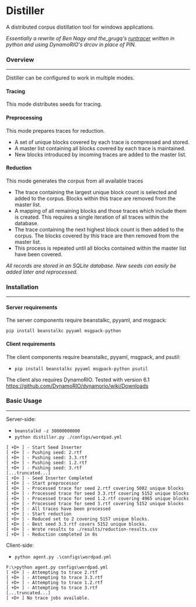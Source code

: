 Distiller
========= 
A distributed corpus distillation tool for windows applications.

*Essentially a rewrite of Ben Nagy and the_grugq's [runtracer](https://github.com/grugq/RunTracer) written in python and using DynamoRIO's drcov in place of PIN.*


### Overview
----------
Distiller can be configured to work in multiple modes.

#### Tracing
This mode distributes seeds for tracing.

#### Preprocessing
This mode prepares traces for reduction.

* A set of unique blocks covered by each trace is compressed and stored. 
* A master list containing all blocks covered by each trace is maintained.
* New blocks introduced by incoming traces are added to the master list.

#### Reduction
This mode generates the corpus from all available traces

* The trace containing the largest unique block count is selected and added to the corpus.  Blocks within this trace are removed from the master list.
* A mapping of all remaining blocks and those traces which include them is created.  This requires a single iteration of all traces within the database.
* The trace containing the next highest block count is then added to the corpus.  The blocks covered by this trace are then removed from the master list.
* This process is repeated until all blocks contained within the master list have been covered.

*All records are stored in an SQLite database.  New seeds can easily be added later and reprocessed.*


### Installation
----------
#### Server requirements
The server components require beanstalkc, pyyaml, and msgpack:

 ```pip install beanstalkc pyyaml msgpack-python```


#### Client requirements
The client components require beanstalkc, pyyaml, msgpack, and psutil:

* ```pip install beanstalkc pyyaml msgpack-python psutil```

The client also requires DynamoRIO.  Tested with version 6.1
    https://github.com/DynamoRIO/dynamorio/wiki/Downloads
    

### Basic Usage
----------
Server-side:

* ```beanstalkd -z 30000000000```
* ```python distiller.py ./configs/wordpad.yml```
```
[ +D+ ] - Start Seed Inserter
[ +D+ ] - Pushing seed: 2.rtf
[ +D+ ] - Pushing seed: 3.3.rtf
[ +D+ ] - Pushing seed: 1.2.rtf
[ +D+ ] - Pushing seed: 3.rtf
[...truncated...]
[ +D+ ] - Seed Inserter Completed
[ +D+ ] - Start preprocessor
[ +D+ ] - Processed trace for seed 2.rtf covering 5082 unique blocks
[ +D+ ] - Processed trace for seed 3.3.rtf covering 5152 unique blocks
[ +D+ ] - Processed trace for seed 1.2.rtf covering 4965 unique blocks
[ +D+ ] - Processed trace for seed 3.rtf covering 5152 unique blocks
[ +D+ ] - All traces have been processed
[ +D+ ] - Start reduction
[ +D+ ] - Reduced set to 2 covering 5157 unique blocks.
[ +D+ ] - Best seed 3.3.rtf covers 5152 unique blocks.
[ +D+ ] - Wrote results to ./results/reduction-results.csv
[ +D+ ] - Reduction completed in 0s
```

Client-side:

* ```python agent.py .\configs\wordpad.yml```
```
F:\>python agent.py configs\wordpad.yml
[ +D+ ] - Attempting to trace 2.rtf
[ +D+ ] - Attempting to trace 3.3.rtf
[ +D+ ] - Attempting to trace 1.2.rtf
[ +D+ ] - Attempting to trace 3.rtf
[...truncated...]
[ +D+ ] No trace jobs available.
```
